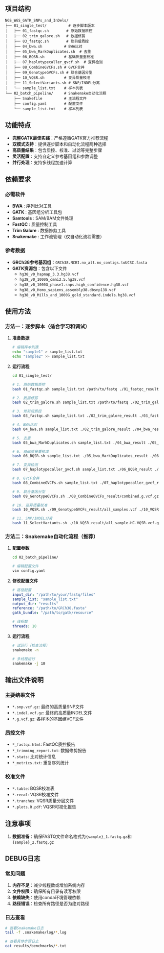 ## 项目结构

```
NGS_WGS_GATK_SNPs_and_InDels/
├── 01_single_test/          # 逐步脚本版本
│   ├── 01_fastqc.sh        # 原始数据质控
│   ├── 02_trim_galore.sh   # 数据修剪
│   ├── 03_fastqc.sh        # 修剪后质控
│   ├── 04_bwa.sh          # BWA比对
│   ├── 05_bwa_MarkDuplicates.sh  # 去重
│   ├── 06_BQSR.sh         # 基础质量重校准
│   ├── 07_haplotypecaller_gvcf.sh  # 变异检测
│   ├── 08_CombineGVCFs.sh # GVCF合并
│   ├── 09_GenotypeGVCFs.sh # 联合基因分型
│   ├── 10_VQSR.sh         # 变异质量校准
│   ├── 11_SelectVariants.sh # SNP/INDEL分离
│   └── sample_list.txt    # 样本列表
└── 02_batch_pipeline/     # Snakemake自动化流程
    ├── Snakefile          # 主流程文件
    ├── config.yaml        # 配置文件
    └── sample_list.txt    # 样本列表
```

## 功能特点

- **完整GATK最佳实践**：严格遵循GATK官方推荐流程
- **双模式支持**：提供逐步脚本和自动化流程两种选择
- **高质量结果**：包含质控、校准、过滤等完整步骤
- **灵活配置**：支持自定义参考基因组和参数调整
- **并行处理**：支持多线程加速计算

## 依赖要求

### 必需软件
- **BWA** : 序列比对工具
- **GATK** : 基因组分析工具包
- **Samtools** : SAM/BAM文件处理
- **FastQC** : 质量控制工具
- **Trim Galore** : 数据修剪工具
- **Snakemake** : 工作流管理（仅自动化流程需要）

### 参考数据
- **GRCh38参考基因组**：`GRCh38.NCBI.no_alt.no_contigs.toUCSC.fasta`
- **GATK资源包**：包含以下文件
  - `hg38_v0_hapmap_3.3.hg38.vcf`
  - `hg38_v0_1000G_omni2.5.hg38.vcf`
  - `hg38_v0_1000G_phase1.snps.high_confidence.hg38.vcf`
  - `hg38_v0_Homo_sapiens_assembly38.dbsnp138.vcf`
  - `hg38_v0_Mills_and_1000G_gold_standard.indels.hg38.vcf`

## 使用方法

### 方法一：逐步脚本（适合学习和调试）

1. **准备数据**
   ```bash
   # 编辑样本列表
   echo "sample1" > sample_list.txt
   echo "sample2" >> sample_list.txt
   ```

2. **运行流程**
   ```bash
   cd 01_single_test/
   
   # 1. 原始数据质控
   bash 01_fastqc.sh sample_list.txt /path/to/fastq ./01_fastqc_result
   
   # 2. 数据修剪
   bash 02_trim_galore.sh sample_list.txt /path/to/fastq ./02_trim_galore_result
   
   # 3. 修剪后质控
   bash 03_fastqc.sh sample_list.txt ./02_trim_galore_result ./03_fastqc_result
   
   # 4. BWA比对
   bash 04_bwa.sh sample_list.txt ./02_trim_galore_result ./04_bwa_result /path/to/reference
   
   # 5. 去重
   bash 05_bwa_MarkDuplicates.sh sample_list.txt ./04_bwa_result ./05_bwa_MarkDuplicates_result
   
   # 6. 基础质量重校准
   bash 06_BQSR.sh sample_list.txt ./05_bwa_MarkDuplicates_result ./06_BQSR_result /path/to/reference /path/to/gatk_bundle
   
   # 7. 变异检测
   bash 07_haplotypecaller_gvcf.sh sample_list.txt ./06_BQSR_result ./07_haplotypecaller_gvcf_result /path/to/reference
   
   # 8. GVCF合并
   bash 08_CombineGVCFs.sh sample_list.txt ./07_haplotypecaller_gvcf_result ./08_CombineGVCFs_result /path/to/reference
   
   # 9. 联合基因分型
   bash 09_GenotypeGVCFs.sh ./08_CombineGVCFs_result/combined.g.vcf.gz ./09_GenotypeGVCFs_result /path/to/reference
   
   # 10. 变异质量校准
   bash 10_VQSR.sh ./09_GenotypeGVCFs_result/all_samples.vcf ./10_VQSR_result /path/to/reference /path/to/gatk_bundle all_sample
   
   # 11. SNP/INDEL分离
   bash 11_SelectVariants.sh ./10_VQSR_result/all_sample.HC.VQSR.vcf.gz ./11_SelectVariants_result /path/to/reference
   ```

### 方法二：Snakemake自动化流程（推荐）

1. **配置参数**
   ```bash
   cd 02_batch_pipeline/
   
   # 编辑配置文件
   vim config.yaml
   ```

2. **修改配置文件**
   ```yaml
   # 路径配置
   input_dir: "/path/to/your/fastq/files"
   sample_list: "sample_list.txt"
   output_dir: "results"
   reference: "/path/to/GRCh38.fasta"
   gatk_bundle: "/path/to/gatk/resource"
   
   # 线程数
   threads: 10
   ```

3. **运行流程**
   ```bash
   # 试运行（检查流程）
   snakemake -n
   
   # 多线程运行
   snakemake -j 10
   ```

## 输出文件说明

### 主要结果文件
- `*.snp.vcf.gz`: 最终的高质量SNP文件
- `*.indel.vcf.gz`: 最终的高质量INDEL文件
- `*.g.vcf.gz`: 各样本的基因组VCF文件

### 质控文件
- `*_fastqc.html`: FastQC质控报告
- `*_trimming_report.txt`: 数据修剪报告
- `*.stats`: 比对统计信息
- `*_metrics.txt`: 重复序列统计

### 校准文件
- `*.table`: BQSR校准表
- `*.recal`: VQSR校准文件
- `*.tranches`: VQSR质量分层文件
- `*.plots.R.pdf`: VQSR可视化报告

## 注意事项

1. **数据准备**：确保FASTQ文件命名格式为`{sample}_1.fastq.gz`和`{sample}_2.fastq.gz`


## DEBUG日志

### 常见问题
1. **内存不足**：减少线程数或增加系统内存
2. **文件权限**：确保所有目录有读写权限
3. **依赖缺失**：使用conda环境管理依赖
4. **路径错误**：检查所有路径是否为绝对路径

### 日志查看
```bash
# 查看Snakemake日志
tail -f .snakemake/log/*.log

# 查看具体步骤日志
cat results/benchmarks/*.txt
```

        